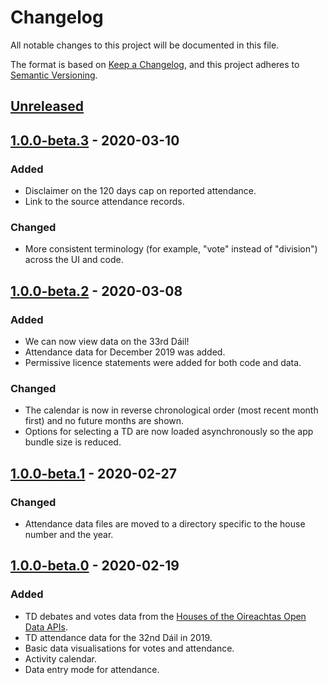 # Changelog

All notable changes to this project will be documented in this file.

The format is based on [Keep a Changelog](https://keepachangelog.com/en/1.0.0/),
and this project adheres to [Semantic Versioning](https://semver.org/spec/v2.0.0.html).

## [Unreleased]

## [1.0.0-beta.3] - 2020-03-10

### Added

- Disclaimer on the 120 days cap on reported attendance.
- Link to the source attendance records.

### Changed

- More consistent terminology (for example, "vote" instead of "division") across the UI and code.

## [1.0.0-beta.2] - 2020-03-08

### Added

- We can now view data on the 33rd Dáil!
- Attendance data for December 2019 was added.
- Permissive licence statements were added for both code and data.

### Changed

- The calendar is now in reverse chronological order (most recent month first) and no future months are shown.
- Options for selecting a TD are now loaded asynchronously so the app bundle size is reduced.

## [1.0.0-beta.1] - 2020-02-27

### Changed

- Attendance data files are moved to a directory specific to the house number and the year.

## [1.0.0-beta.0] - 2020-02-19

### Added

- TD debates and votes data from the [Houses of the Oireachtas Open Data APIs](https://api.oireachtas.ie/).
- TD attendance data for the 32nd Dáil in 2019.
- Basic data visualisations for votes and attendance.
- Activity calendar.
- Data entry mode for attendance.

[unreleased]: https://github.com/tewson/td-tracker/compare/v1.0.0-beta.3...HEAD
[1.0.0-beta.3]: https://github.com/tewson/td-tracker/releases/tag/v1.0.0-beta.3
[1.0.0-beta.2]: https://github.com/tewson/td-tracker/releases/tag/v1.0.0-beta.2
[1.0.0-beta.1]: https://github.com/tewson/td-tracker/releases/tag/v1.0.0-beta.1
[1.0.0-beta.0]: https://github.com/tewson/td-tracker/releases/tag/v1.0.0-beta.0
